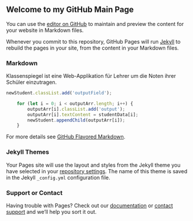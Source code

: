 ## Welcome to my GitHub Main Page

You can use the [editor on GitHub](https://github.com/dorfingerjonas/dorfingerjonas.github.io/edit/master/index.md) to maintain and preview the content for your website in Markdown files.

Whenever you commit to this repository, GitHub Pages will run [Jekyll](https://jekyllrb.com/) to rebuild the pages in your site, from the content in your Markdown files.

### Markdown
Klassenspiegel ist eine Web-Applikation für Lehrer um die Noten ihrer Schüler einzutragen.

```JavaScript
newStudent.classList.add('outputField');

    for (let i = 0; i < outputArr.length; i++) {
        outputArr[i].classList.add('output');
        outputArr[i].textContent = studentData[i];
        newStudent.appendChild(outputArr[i]);
    }
```

For more details see [GitHub Flavored Markdown](https://guides.github.com/features/mastering-markdown/).

### Jekyll Themes

Your Pages site will use the layout and styles from the Jekyll theme you have selected in your [repository settings](https://github.com/dorfingerjonas/dorfingerjonas.github.io/settings). The name of this theme is saved in the Jekyll `_config.yml` configuration file.

### Support or Contact

Having trouble with Pages? Check out our [documentation](https://help.github.com/categories/github-pages-basics/) or [contact support](https://github.com/contact) and we’ll help you sort it out.
